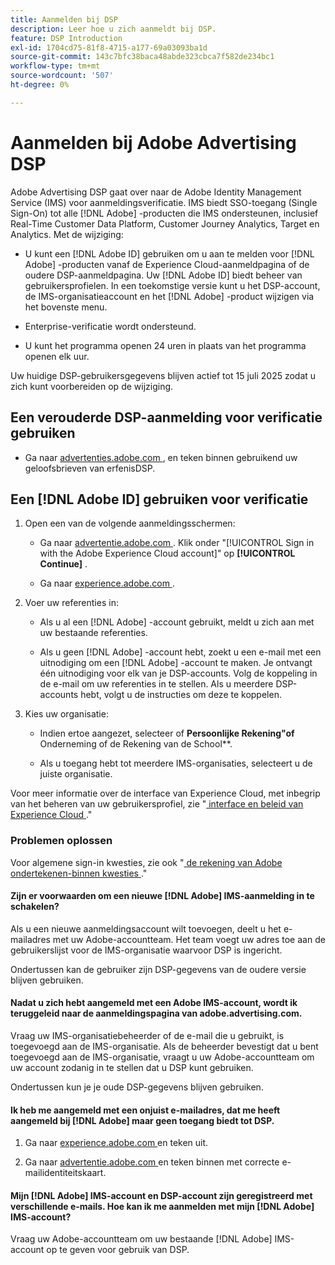 ```yaml
---
title: Aanmelden bij DSP
description: Leer hoe u zich aanmeldt bij DSP.
feature: DSP Introduction
exl-id: 1704cd75-81f8-4715-a177-69a03093ba1d
source-git-commit: 143c7bfc38baca48abde323cbca7f582de234bc1
workflow-type: tm+mt
source-wordcount: '507'
ht-degree: 0%

---
```


# Aanmelden bij Adobe Advertising DSP

Adobe Advertising DSP gaat over naar de Adobe Identity Management Service (IMS) voor aanmeldingsverificatie. IMS biedt SSO-toegang (Single Sign-On) tot alle [!DNL Adobe] -producten die IMS ondersteunen, inclusief Real-Time Customer Data Platform, Customer Journey Analytics, Target en Analytics. Met de wijziging:

* U kunt een [!DNL Adobe ID] gebruiken om u aan te melden voor [!DNL Adobe] -producten vanaf de Experience Cloud-aanmeldpagina of de oudere DSP-aanmeldpagina. Uw [!DNL Adobe ID] biedt beheer van gebruikersprofielen. In een toekomstige versie kunt u het DSP-account, de IMS-organisatieaccount en het [!DNL Adobe] -product wijzigen via het bovenste menu.

* Enterprise-verificatie wordt ondersteund.

* U kunt het programma openen 24 uren in plaats van het programma openen elk uur.

Uw huidige DSP-gebruikersgegevens blijven actief tot 15 juli 2025 zodat u zich kunt voorbereiden op de wijziging.

## Een verouderde DSP-aanmelding voor verificatie gebruiken

* Ga naar [ advertenties.adobe.com ](https://advertising.adobe.com), en teken binnen gebruikend uw geloofsbrieven van erfenisDSP.

## Een [!DNL Adobe ID] gebruiken voor verificatie

1. Open een van de volgende aanmeldingsschermen:

   * Ga naar [ advertentie.adobe.com ](https://advertising.adobe.com). Klik onder &quot;[!UICONTROL Sign in with the Adobe Experience Cloud account]&quot; op **[!UICONTROL Continue]** .

   * Ga naar [ experience.adobe.com ](https://experience.adobe.com).

1. Voer uw referenties in:

   * Als u al een [!DNL Adobe] -account gebruikt, meldt u zich aan met uw bestaande referenties.

   * Als u geen [!DNL Adobe] -account hebt, zoekt u een e-mail met een uitnodiging om een [!DNL Adobe] -account te maken. Je ontvangt één uitnodiging voor elk van je DSP-accounts. Volg de koppeling in de e-mail om uw referenties in te stellen. Als u meerdere DSP-accounts hebt, volgt u de instructies om deze te koppelen.

1. Kies uw organisatie:

   * Indien ertoe aangezet, selecteer of **Persoonlijke Rekening&quot;of &#x200B;** Onderneming of de Rekening van de School**.

   * Als u toegang hebt tot meerdere IMS-organisaties, selecteert u de juiste organisatie.

Voor meer informatie over de interface van Experience Cloud, met inbegrip van het beheren van uw gebruikersprofiel, zie &quot;[ interface en beleid van Experience Cloud ](https://experienceleague.adobe.com/en/docs/core-services/interface/experience-cloud).&quot;

### Problemen oplossen

Voor algemene sign-in kwesties, zie ook &quot;[ de rekening van Adobe ondertekenen-binnen kwesties ](https://helpx.adobe.com/manage-account/kb/account-password-sign-help.linkfree.html).&quot;

#### Zijn er voorwaarden om een nieuwe [!DNL Adobe] IMS-aanmelding in te schakelen?

Als u een nieuwe aanmeldingsaccount wilt toevoegen, deelt u het e-mailadres met uw Adobe-accountteam. Het team voegt uw adres toe aan de gebruikerslijst voor de IMS-organisatie waarvoor DSP is ingericht.

Ondertussen kan de gebruiker zijn DSP-gegevens van de oudere versie blijven gebruiken.

#### Nadat u zich hebt aangemeld met een Adobe IMS-account, wordt ik teruggeleid naar de aanmeldingspagina van adobe.advertising.com.

Vraag uw IMS-organisatiebeheerder of de e-mail die u gebruikt, is toegevoegd aan de IMS-organisatie. Als de beheerder bevestigt dat u bent toegevoegd aan de IMS-organisatie, vraagt u uw Adobe-accountteam om uw account zodanig in te stellen dat u DSP kunt gebruiken.

Ondertussen kun je je oude DSP-gegevens blijven gebruiken.

#### Ik heb me aangemeld met een onjuist e-mailadres, dat me heeft aangemeld bij [!DNL Adobe] maar geen toegang biedt tot DSP.

1. Ga naar [ experience.adobe.com ](https://experience.adobe.com) en teken uit.

1. Ga naar [ advertentie.adobe.com ](https://advertising.adobe.com) en teken binnen met correcte e-mailidentiteitskaart.

#### Mijn [!DNL Adobe] IMS-account en DSP-account zijn geregistreerd met verschillende e-mails. Hoe kan ik me aanmelden met mijn [!DNL Adobe] IMS-account?

Vraag uw Adobe-accountteam om uw bestaande [!DNL Adobe] IMS-account op te geven voor gebruik van DSP.

